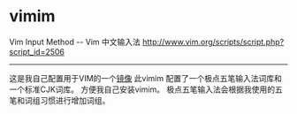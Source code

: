 # vimim
Vim Input Method -- Vim 中文输入法 http://www.vim.org/scripts/script.php?script_id=2506

----

这是我自己配置用于VIM的一个[镜像](http://www.vim.org/scripts/script.php?script_id=2506)
此vimim 配置了一个极点五笔输入法词库和一个标准CJK词库。
方便我自己安装vimim。
极点五笔输入法会根据我使用的五笔和词组习惯进行增加词组。

